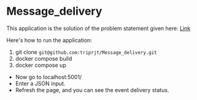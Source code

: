 # Message_delivery
This application is the solution of the problem statement given here: [Link](https://drive.google.com/file/d/1-gQ2dAOLiBTQFSwlybGYOLypyOcHAr4I/view?usp=sharing)

Here's how to run the application:
1. git clone `git@github.com:triprjt/Message_delivery.git`
2. docker compose build
3. docker compose up

* Now go to localhost:5001/
* Enter a JSON input.
* Refresh the page, and you can see the event delivery status.

